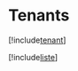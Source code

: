 # Tenants

[!include[tenant](tenants.tenant.autogen.md)]

[!include[liste](tenants.liste.autogen.md)]





























































